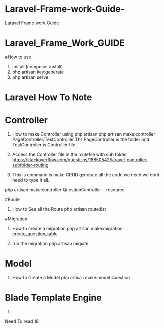 # Laravel-Frame-work-Guide-
Laravel Frame work Guide 



# Laravel_Frame_Work_GUIDE

#How to use 
1. install  (composer install)
2. php artisan key:generate 
3. php artisan serve 




# Laravel How To Note 

# Controller  
1. How to make Controller using php artisan
php artisan make:controller PageController/TestController
The PageController is the folder and TestController is Controller file

2. Access the Controller file in the routefile with sub folder 
 https://stackoverflow.com/questions/18850542/laravel-controller-subfolder-routing


3. This is command is make CRUD generate all the code we need we dont need to type it all. 

php artisan make:controller QuestionController --resource


#Route

1. How to See all the Route 
php artisan route:list 



#Migration 

1. How to create a migration 
php artisan make:migration create_question_table

2. run the migration 
php artisan migrate 



# Model 

1. How to Create a Model 
php artisan make:model Question

# Blade Template Engine 
1. 




Need To read 18